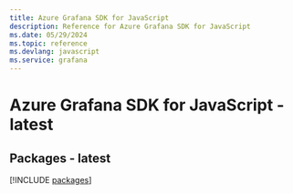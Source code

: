```yaml
---
title: Azure Grafana SDK for JavaScript
description: Reference for Azure Grafana SDK for JavaScript
ms.date: 05/29/2024
ms.topic: reference
ms.devlang: javascript
ms.service: grafana
---
```

# Azure Grafana SDK for JavaScript - latest
## Packages - latest
[!INCLUDE [packages](grafana-index.md)]
